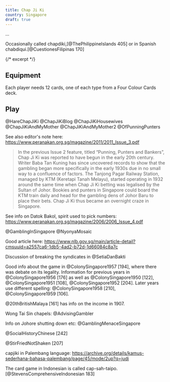 ```yaml
---
title: Chap Ji Ki
country: Singapore
draft: true
---
```


... 

Occasionally called <span lang="ms" class="aka">chapdiki</span>,[@ThePhilippineIslands 405] or in Spanish <span lang="es" class="aka">chabdiqui</span>.[@CuestionesFilipinas 170]


{/* excerpt */}

## Equipment

Each player needs 12 cards, one of each type from a Four Colour Cards deck.

## Play

@HareChapJiKi
@ChapJiKiBlog
@ChapJiKiHousewives
@ChapJiKiAndMyMother
@ChapJiKiAndMyMother2
@OfPunningPunters

See also editor's note here:  https://www.peranakan.org.sg/magazine/2011/2011_Issue_3.pdf
> In the previous Issue 2 feature, titled “Punning, Punters and Bankers”, Chap Ji Ki was reported to have begun in the early 20th century. Writer Baba Tan Kuning has since uncovered records to show that the gambling began more specifically in the early 1930s due in no small way to a confluence of factors. The Tanjong Pagar Railway Station, managed by KTM (Keretapi Tanah Melayu), started operating in 1932 around the same time when Chap Ji Ki betting was legalised by the Sultan of Johor. Bookies and punters in Singapore could board the KTM train daily and head for the gambling dens of Johor Baru to place their bets. Chap Ji Ki thus became an overnight craze in Singapore.

See info on Datok Bakol, spirit used to pick numbers: https://www.peranakan.org.sg/magazine/2006/2006_Issue_4.pdf

@GamblingInSingapore
@NyonyaMosaic

Good article here: https://www.nlb.gov.sg/main/article-detail?cmsuuid=a2557ca6-1db5-4ad2-b72d-1d66084c8a7c

Discussion of breaking the syndicates in @SetiaDanBakti


Good info about the game in @ColonySingapore1957 [194], where there was debate on its legality. Information for previous years in @ColonySingapore1956 [176] as well as @ColonySingapore1950 [122], @ColonySingapore1951 [108], @ColonySingapore1952 [204]. Later years use different spelling: @ColonySingapore1958 [210], @ColonySingapore1959 [106].

@20thBritishMalaya [161] has info on the income in 1907.

Wong Tai Sin chapels: @AdvisingGambler

Info on Johore shutting down etc: @GamblingMenaceSingapore

@SocialHistoryChinese [242]

@StirFriedNotShaken [207]

capjiki in Palembang language: https://archive.org/details/kamus-sederhana-bahasa-palembang/page/45/mode/2up?q=judi


The card game in Indonesian is called <span lang="id" class="aka">cap-sah-taipo</span>.[@StevensComprehensiveIndonesian 183]
